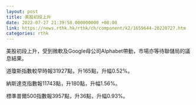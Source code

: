 ```yaml
---
layout: post
title: 美股初段上升
date: 2022-07-27 21:39:58.000000000 +08:00
link: https://news.rthk.hk/rthk/ch/component/k2/1659644-20220727.htm
categories: rthk
---
```


美股初段上升，受到微軟及Google母公司Alphabet帶動，市場亦等待聯儲局的議息結果。

道瓊斯指數較早時報31927點，升165點，升幅0.52%。

納斯達克指數報11743點，升180點，升幅1.56%。

標準普爾500指數報3957點，升36點，升幅0.93%。
